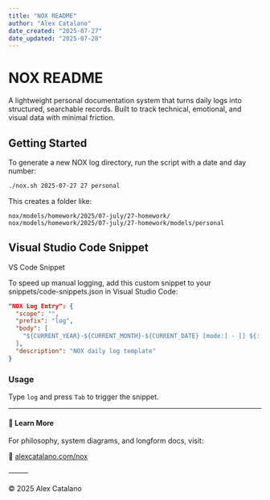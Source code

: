 ```yaml
---
title: "NOX README"
author: "Alex Catalano"
date_created: "2025-07-27"
date_updated: "2025-07-28"
---
```


# NOX README

A lightweight personal documentation system that turns daily logs into structured, searchable records. Built to track technical, emotional, and visual data with minimal friction.

## Getting Started

To generate a new NOX log directory, run the script with a date and day number:

```bash
./nox.sh 2025-07-27 27 personal
```

This creates a folder like:

```
nox/models/homework/2025/07-july/27-homework/
nox/models/homework/2025/07-july/27-homework/models/personal
```

## Visual Studio Code Snippet

VS Code Snippet

To speed up manual logging, add this custom snippet to your snippets/code-snippets.json in Visual Studio Code:

```json
"NOX Log Entry": {
  "scope": "",
  "prefix": "log",
  "body": [
    "${CURRENT_YEAR}-${CURRENT_MONTH}-${CURRENT_DATE} [mode:] - [] ${: | \\n - $2\\n}",
  ],
  "description": "NOX daily log template"
}
```

### Usage

Type `log` and press `Tab` to trigger the snippet.

---

#### 📘 Learn More

For philosophy, system diagrams, and longform docs, visit:

🔗 [alexcatalano.com/nox](https://alexcatalano.com/nox)

⸻

© 2025 Alex Catalano